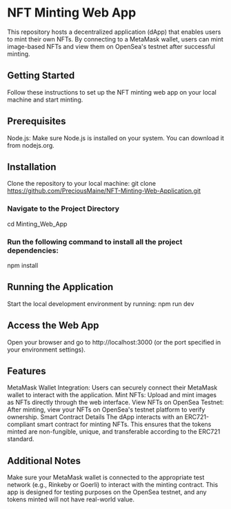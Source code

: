 # NFT Minting Web App
This repository hosts a decentralized application (dApp) that enables users to mint their own NFTs. By connecting to a MetaMask wallet, users can mint image-based NFTs and view them on OpenSea's testnet after successful minting.

## Getting Started
Follow these instructions to set up the NFT minting web app on your local machine and start minting.

## Prerequisites
Node.js: Make sure Node.js is installed on your system. You can download it from nodejs.org.
## Installation

Clone the repository to your local machine:
git clone https://github.com/PreciousMaine/NFT-Minting-Web-Application.git

### Navigate to the Project Directory
cd Minting_Web_App

### Run the following command to install all the project dependencies:
npm install

## Running the Application
Start the local development environment by running:
npm run dev

## Access the Web App
Open your browser and go to http://localhost:3000 (or the port specified in your environment settings).

## Features
MetaMask Wallet Integration: Users can securely connect their MetaMask wallet to interact with the application.
Mint NFTs: Upload and mint images as NFTs directly through the web interface.
View NFTs on OpenSea Testnet: After minting, view your NFTs on OpenSea's testnet platform to verify ownership.
Smart Contract Details
The dApp interacts with an ERC721-compliant smart contract for minting NFTs. This ensures that the tokens minted are non-fungible, unique, and transferable according to the ERC721 standard.

## Additional Notes
Make sure your MetaMask wallet is connected to the appropriate test network (e.g., Rinkeby or Goerli) to interact with the minting contract.
This app is designed for testing purposes on the OpenSea testnet, and any tokens minted will not have real-world value.
